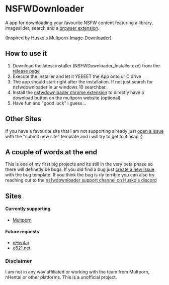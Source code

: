 # NSFWDownloader
A app for downloading your favourite NSFW content featuring a library, imageslider, search and a [browser extension](https://chrome.google.com/webstore/detail/nsfwdownloader/djbhnmoiklcclcibapihpnlhghnnknoi).

(Inspired by [Husko's Multporn-Image-Downloader](https://github.com/Official-Husko))

## How to use it
1. Download the latest installer (NSFWDownloader_Installer.exe) from the [release page](https://github.com/h110m/NSFWDownloader/releases)
2. Execute the Installer and let it YEEEET the App onto ur C drive
3. The app should start right after the installation. If not just search for nsfwdownloader in ur windows 10 searchbar.
4. Install the [nsfwdownloader chrome extension](https://chrome.google.com/webstore/detail/nsfwdownloader/djbhnmoiklcclcibapihpnlhghnnknoi) to directly have a download button on the multporn website (optional)
5. Have fun and "good luck" i guess...

## Other Sites
If you have a favourite site that i am not supporting already just [open a issue](https://github.com/h110m/NSFWDownloader/issues/new/choose) with the "submit new site" template and i will try to get to it asap ;)

## A couple of words at the end
This is one of my first big projects and its still in the very beta phase so there will definetly be bugs. If you did find a bug just [create a new issue](https://github.com/h110m/NSFWDownloader/issues/new/choose) with the bug template. If you think the bug is rly terrible you can also try reaching out to the [nsfwdownloader support channel on Husko's discord](https://discord.gg/2JmHb3FyW8)

## Sites

#### Currently supporting
- [Multporn](https://multporn.net)

#### Future requests
- [nHentai](https://nhentai.net/)
- [e621.net](https://e621.ent/)

### Disclaimer
I am not in any way affiliated or working with the team from Multporn, nHentai or other platforms. This is a unofficial project.
